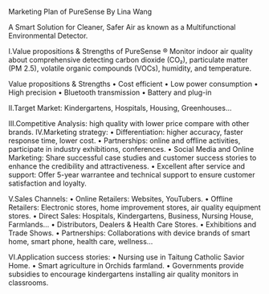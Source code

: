 Marketing Plan of PureSense
By Lina Wang

A Smart Solution for Cleaner, Safer Air as known as a Multifunctional Environmental Detector.

I.Value propositions & Strengths of PureSense ®
  Monitor indoor air quality about comprehensive detecting carbon dioxide (CO₂), 
particulate matter (PM 2.5), volatile organic compounds (VOCs), humidity, and temperature.
  
  Value propositions & Strengths
• Cost efficient
• Low power consumption
• High precision
• Bluetooth transmission
• Battery and plug-in

II.Target Market: Kindergartens, Hospitals, Housing, Greenhouses...
  
III.Competitive Analysis: high quality with lower price compare with other brands. 
IV.Marketing strategy:
   • Differentiation: higher accuracy, faster response time, lower cost.
   • Partnerships: online and offline activities, participate in industry exhibitions,
 conferences.
   • Social Media and Online Marketing: Share successful case studies and customer
 success stories to enhance the credibility and attractiveness.
   • Excellent after service and support: Offer 5-year warrantee and technical support
 to ensure customer satisfaction and loyalty.

V.Sales Channels:
  • Online Retailers: Websites, YouTubers.
• Offline Retailers: Electronic stores, home improvement stores, air quality
  equipment stores.
• Direct Sales: Hospitals, Kindergartens, Business, Nursing House, Farmlands… 
• Distributors, Dealers & Health Care Stores.
• Exhibitions and Trade Shows.
• Partnerships: Collaborations with device brands of smart home, smart phone,
 health care, wellness…

VI.Application success stories:
   • Nursing use in Taitung Catholic Savior Home.
   • Smart agriculture in Orchids farmland.
   • Governments provide subsidies to encourage kindergartens installing air
 quality monitors in classrooms.
